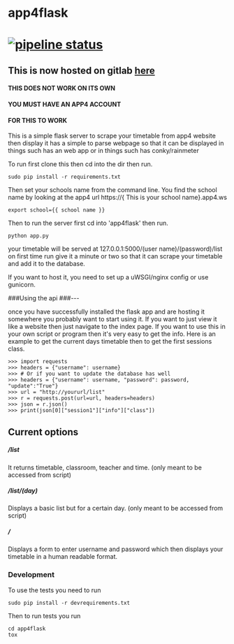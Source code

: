 # app4flask
[![pipeline status](https://gitlab.com/ire4ever1190/app4flask/badges/master/pipeline.svg)](https://gitlab.com/ire4ever1190/app4flask/commits/master)
=======
## This is now hosted on gitlab [here](https://gitlab.com/ire4ever1190/app4flask)
#### THIS DOES NOT WORK ON ITS OWN
#### YOU MUST HAVE AN APP4 ACCOUNT
#### FOR THIS TO WORK
This is a simple flask server to scrape your timetable from app4 website then display it has a simple to parse webpage so that it can be 
displayed in things such has an web app or in things such has conky/rainmeter

To run first clone this then cd into the dir then run.
```
sudo pip install -r requirements.txt
```
Then set your schools name from the command line.
You find the school name by looking at the app4 url
https://{ This is your school name}.app4.ws
```
export school={{ school name }}
```

Then to run the server first cd into 'app4flask' then run.
```
python app.py
```
your timetable will be served at 127.0.0.1:5000/(user name)/(password)/list
on first time run give it a minute or two so that it can scrape your timetable and add it to the database.

If you want to host it, you need to set up a uWSGI/nginx config or use gunicorn.

###Using the api
###---

once you have successfully installed the flask app and are hosting it somewhere
you probably want to start using it. If you want to just view it like a website
then just navigate to the index page. If you want to use this in your own 
script or program then it's very easy to get the info. Here is an example
to get the current days timetable then to get the first sessions class.
```
>>> import requests
>>> headers = {"username": username}
>>> # Or if you want to update the database has well
>>> headers = {"username": username, "password": password, "update":"True"}
>>> url = "http://yoururl/list"
>>> r = requests.post(url=url, headers=headers)
>>> json = r.json()
>>> print(json[0]["session1"]["info"]["class"])

```

Current options
---

##### /list 
It returns timetable, 
classroom, teacher and time.
(only meant to be accessed from script)

##### /list/(day)
Displays a basic list but for a certain day.
(only meant to be accessed from script)

##### /
Displays a form to enter username and password which then displays
your timetable in a human readable format.

### Development

To use the tests you need to run 
```
sudo pip install -r devrequirements.txt
```
Then to run tests you run
```
cd app4flask
tox
```
